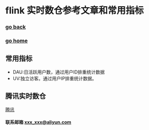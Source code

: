 #  flink 实时数仓参考文章和常用指标
### [go back](/flink.md)      
### [go home](../README.md)     

## 常用指标
+ DAU:日活跃用户数，通过用户ID排重统计数据  
+ UV:独立访客。通过用户IP排重统计数据。  

## 腾讯实时数仓   
[腾讯](https://mp.weixin.qq.com/s?__biz=MzU3Mzg4OTMyNQ==&mid=2247489234&idx=1&sn=5e438ccd912cd322f8a5a9d2278bf849&chksm=fd3b9890ca4c1186dcb7ce5b41c27785edeac81258a38340ed3086be8d64d18b544b91c0f73b&mpshare=1&scene=1&srcid=0910IlsmEwrdK53cpy3L3n3k&sharer_sharetime=1599749479537&sharer_shareid=dbd6fd254b764d5056e8a77e5de0b122&key=a6a963ce8dc9af2177b813cb5d0b2e5696100e5b186252b29e017643c1568fb9a49fa6b64ad72695c790587ac28fbffbaf07840e0d6d16c0bf6bdeb5b7ea57a462f7c7949ea1bdd77fe89883c5ade252d87f928efd25276ae084ef1748c880baa8bc5e0b47c79ddbdfeee6e09f74dbd091de501554dae026b3fab4988a841e38&ascene=1&uin=Mjk0MjY1NjIxNw%3D%3D&devicetype=Windows+10+x64&version=6209007b&lang=zh_CN&exportkey=A2SUJIk27E%2BSKKsZLJNCfJc%3D&pass_ticket=HmgvyWQiaN3ivQy8fYklLJObqKUp0vqtSlPbcMZcoP5WmwwBOjOEFCS3TE70a24o&wx_header=0)   



#### 联系邮箱 xxx_xxx@aliyun.com